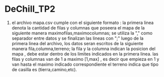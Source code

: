# DeChill_TP2

1) el archivo mapa.csv cumple con el siguiente formato :
    la primera linea denota la cantidad de filas y columnas que poseera el mapa de la siguiente manera 
    maximofilas,maximocolumnas;
    se utiliza la "," como separador entre datos y se finalizan las lineas con ";"
    luego de la primera linea del archivo, los datos seran escritos de la siguiente manera
    fila,columna,terreno;
    la fila y la columna indican la posicion del mapa , debe estar dentro de los limites indicados en la primera linea.
    las filas y columnas van de 1 a maximo [1,max] , es decir que empieza en 1 y van hasta el maximo indicado correspondiente
    el terreno indica que tipo de casilla es (tierra,camino,etc).